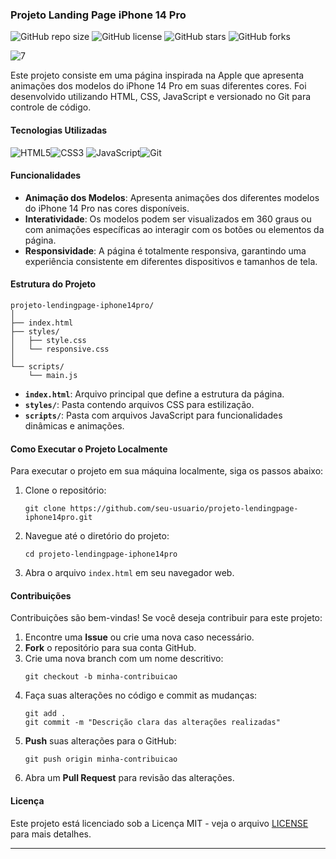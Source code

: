 ### Projeto Landing Page iPhone 14 Pro
![GitHub repo size](https://img.shields.io/github/repo-size/seu-usuario/devclub-cafeteria)
![GitHub license](https://img.shields.io/github/license/seu-usuario/devclub-cafeteria)
![GitHub stars](https://img.shields.io/github/stars/seu-usuario/devclub-cafeteria?style=social)
![GitHub forks](https://img.shields.io/github/forks/seu-usuario/devclub-cafeteria?style=social)


![7](https://github.com/thmedu/LandingPage-iPhone--14pro/assets/141462806/adcbff02-335d-4849-84cd-e8ad04a85593)


Este projeto consiste em uma página inspirada na Apple que apresenta animações dos modelos do iPhone 14 Pro em suas diferentes cores. Foi desenvolvido utilizando HTML, CSS, JavaScript e versionado no Git para controle de código.

#### Tecnologias Utilizadas

![HTML5](https://img.shields.io/badge/HTML5-%23E34F26.svg?style=for-the-badge&logo=html5&logoColor=white)![CSS3](https://img.shields.io/badge/CSS3-%231572B6.svg?style=for-the-badge&logo=css3&logoColor=white)
![JavaScript](https://img.shields.io/badge/JavaScript-%23323330.svg?style=for-the-badge&logo=javascript&logoColor=%23F7DF1E)![Git](https://img.shields.io/badge/Git-%23F05033.svg?style=for-the-badge&logo=git&logoColor=white)


#### Funcionalidades

- **Animação dos Modelos**: Apresenta animações dos diferentes modelos do iPhone 14 Pro nas cores disponíveis.
- **Interatividade**: Os modelos podem ser visualizados em 360 graus ou com animações específicas ao interagir com os botões ou elementos da página.
- **Responsividade**: A página é totalmente responsiva, garantindo uma experiência consistente em diferentes dispositivos e tamanhos de tela.

#### Estrutura do Projeto

```
projeto-lendingpage-iphone14pro/
│
├── index.html
├── styles/
│   ├── style.css
│   └── responsive.css
│
└── scripts/
    └── main.js
```

- **`index.html`**: Arquivo principal que define a estrutura da página.
- **`styles/`**: Pasta contendo arquivos CSS para estilização.
- **`scripts/`**: Pasta com arquivos JavaScript para funcionalidades dinâmicas e animações.

#### Como Executar o Projeto Localmente

Para executar o projeto em sua máquina localmente, siga os passos abaixo:

1. Clone o repositório:
   ```
   git clone https://github.com/seu-usuario/projeto-lendingpage-iphone14pro.git
   ```

2. Navegue até o diretório do projeto:
   ```
   cd projeto-lendingpage-iphone14pro
   ```

3. Abra o arquivo `index.html` em seu navegador web.

#### Contribuições

Contribuições são bem-vindas! Se você deseja contribuir para este projeto:

1. Encontre uma **Issue** ou crie uma nova caso necessário.
2. **Fork** o repositório para sua conta GitHub.
3. Crie uma nova branch com um nome descritivo:
   ```
   git checkout -b minha-contribuicao
   ```
4. Faça suas alterações no código e commit as mudanças:
   ```
   git add .
   git commit -m "Descrição clara das alterações realizadas"
   ```
5. **Push** suas alterações para o GitHub:
   ```
   git push origin minha-contribuicao
   ```
6. Abra um **Pull Request** para revisão das alterações.

#### Licença

Este projeto está licenciado sob a Licença MIT - veja o arquivo [LICENSE](LICENSE) para mais detalhes.

---
